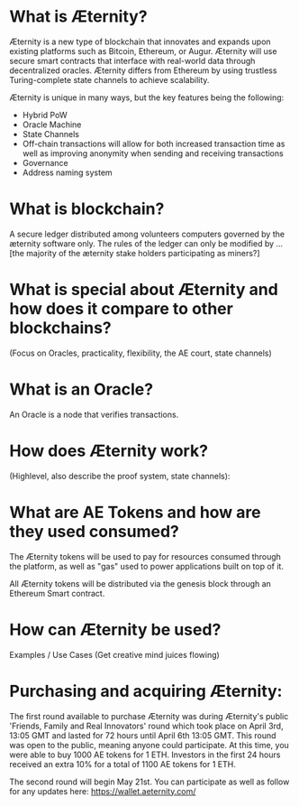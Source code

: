# What is Æternity?

Æternity is a new type of blockchain that innovates and expands upon existing platforms such as Bitcoin, Ethereum, or Augur. Æternity will use secure smart contracts that interface with real-world data through decentralized oracles. Æternity differs from Ethereum by using trustless Turing-complete state channels to achieve scalability.

Æternity is unique in many ways, but the key features being the following:

- Hybrid PoW
- Oracle Machine 
- State Channels
- Off-chain transactions will allow for both increased transaction time as well as improving anonymity when sending and receiving transactions
- Governance
- Address naming system

# What is blockchain?

A secure ledger distributed among volunteers computers governed by the æternity software only. The rules of the ledger can only be modified by ... [the majority of the æternity stake holders participating as miners?]

# What is special about Æternity and how does it compare to other blockchains?
(Focus on Oracles, practicality, flexibility, the AE court, state channels)

# What is an Oracle?

An Oracle is a node that verifies transactions.

# How does Æternity work?
(Highlevel, also describe the proof system, state channels):

# What are AE Tokens and how are they used consumed?

The Æternity tokens will be used to pay for resources consumed through the platform, as well as "gas" used to power applications built on top of it.

All Æternity tokens will be distributed via the genesis block through an Ethereum Smart contract.

# How can Æternity be used?
Examples / Use Cases (Get creative mind juices flowing)
# Purchasing and acquiring Æternity: 

The first round available to purchase Æternity was during Æternity's public 'Friends, Family and Real Innovators' round which took place on April 3rd, 13:05 GMT and lasted for 72 hours until April 6th 13:05 GMT. This round was open to the public, meaning anyone could participate. At this time, you were able to buy 1000 AE tokens for 1 ETH. Investors in the first 24 hours received an extra 10% for a total of 1100 AE tokens for 1 ETH. 

The second round will begin May 21st. You can participate as well as follow for any updates here: https://wallet.aeternity.com/